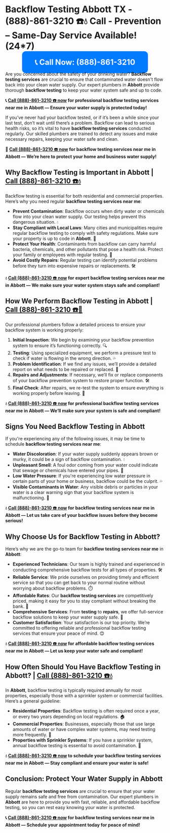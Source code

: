 # **Backflow Testing Abbott TX - (888)-861-3210 ☎️💧** Call - Prevention – Same-Day Service Available! (24*7)

<p align="center">
  <a href="https://your-link.netlify.app/" style="font-size:24px; font-weight:bold; color:#ffffff; background:#007BFF; padding:20px 40px; border-radius:12px; text-decoration:none;">
    📞 Call Now: (888)-861-3210
  </a>
</p>


Are you concerned about the safety of your drinking water? **Backflow testing services** are crucial to ensure that contaminated water doesn't flow back into your clean water supply. Our expert plumbers in **Abbott** provide thorough **backflow testing** to keep your water system safe and up to code.

**📞 [Call (888)-861-3210 ☎️ now](https://plumbing-texas-3210.netlify.app/) for professional backflow testing services near me in Abbott — Ensure your water supply is protected today!**

If you’ve never had your backflow tested, or if it’s been a while since your last test, don’t wait until there’s a problem. Backflow can lead to serious health risks, so it’s vital to have **backflow testing services** conducted regularly. Our skilled plumbers are trained to detect any issues and make necessary repairs, keeping your water safe and clean.

**🚨 [Call (888)-861-3210 ☎️ now](https://plumbing-texas-3210.netlify.app/) for backflow testing services near me in Abbott — We’re here to protect your home and business water supply!**

## **Why Backflow Testing is Important in Abbott | [Call (888)-861-3210 ☎️💧](https://plumbing-texas-3210.netlify.app/)**

Backflow testing is essential for both residential and commercial properties. Here’s why you need regular **backflow testing services near me**:

- **Prevent Contamination**: Backflow occurs when dirty water or chemicals flow into your clean water supply. Our testing helps prevent this dangerous situation. 💧  
- **Stay Compliant with Local Laws**: Many cities and municipalities require regular backflow testing to comply with safety regulations. Make sure your property is up to code in **Abbott**. 📜  
- **Protect Your Health**: Contaminants from backflow can carry harmful bacteria, chemicals, and other pollutants that pose a health risk. Protect your family or employees with regular testing. 🏥  
- **Avoid Costly Repairs**: Regular testing can identify potential problems before they turn into expensive repairs or replacements. 🛠️  

**💧 [Call (888)-861-3210 ☎️ now](https://plumbing-texas-3210.netlify.app/) for expert backflow testing services near me in Abbott — We make sure your water system stays safe and compliant!**

## **How We Perform Backflow Testing in Abbott | [Call (888)-861-3210 ☎️🔧](https://plumbing-texas-3210.netlify.app/)**

Our professional plumbers follow a detailed process to ensure your backflow system is working properly:

1. **Initial Inspection**: We begin by examining your backflow prevention system to ensure it’s functioning correctly. 🔍  
2. **Testing**: Using specialized equipment, we perform a pressure test to check if water is flowing in the wrong direction. 💦  
3. **Problem Identification**: If we find any issues, we’ll provide a detailed report on what needs to be repaired or replaced. 📝  
4. **Repairs and Adjustments**: If necessary, we’ll fix or replace components of your backflow prevention system to restore proper function. 🛠️  
5. **Final Check**: After repairs, we re-test the system to ensure everything is working properly before leaving. 🔧  

**💧 [Call (888)-861-3210 ☎️ now](https://plumbing-texas-3210.netlify.app/) for professional backflow testing services near me in Abbott — We’ll make sure your system is safe and compliant!**

## **Signs You Need Backflow Testing in Abbott**

If you're experiencing any of the following issues, it may be time to schedule **backflow testing services near me**:

- **Water Discoloration**: If your water supply suddenly appears brown or murky, it could be a sign of backflow contamination. 💧  
- **Unpleasant Smell**: A foul odor coming from your water could indicate that sewage or chemicals have entered your pipes. 🚿  
- **Low Water Pressure**: If you're experiencing low water pressure in certain parts of your home or business, backflow could be the culprit. 💦  
- **Visible Contaminants in Water**: Any visible debris or particles in your water is a clear warning sign that your backflow system is malfunctioning. 💩  

**💧 [Call (888)-861-3210 ☎️ now](https://plumbing-texas-3210.netlify.app/) for backflow testing services near me in Abbott — Let us take care of your backflow issues before they become serious!**

## **Why Choose Us for Backflow Testing in Abbott?**

Here’s why we are the go-to team for **backflow testing services near me** in **Abbott**:

- **Experienced Technicians**: Our team is highly trained and experienced in conducting comprehensive backflow tests for all types of properties. 🛠️  
- **Reliable Service**: We pride ourselves on providing timely and efficient service so that you can get back to your normal routine without worrying about backflow problems. ⏱️  
- **Affordable Rates**: Our **backflow testing services** are competitively priced, making it easy for you to stay compliant without breaking the bank. 💸  
- **Comprehensive Services**: From **testing** to **repairs**, we offer full-service backflow solutions to keep your water supply safe. 🔧  
- **Customer Satisfaction**: Your satisfaction is our top priority. We’re committed to offering reliable and professional backflow testing services that ensure your peace of mind. 😊  

**💧 [Call (888)-861-3210 ☎️ now](https://plumbing-texas-3210.netlify.app/) for affordable backflow testing services near me in Abbott — Let us keep your water safe and compliant!**

## **How Often Should You Have Backflow Testing in Abbott? | [Call (888)-861-3210 ☎️💧](https://plumbing-texas-3210.netlify.app/)**

In **Abbott**, backflow testing is typically required annually for most properties, especially those with a sprinkler system or commercial facilities. Here’s a general guideline:

- **Residential Properties**: Backflow testing is often required once a year, or every two years depending on local regulations. 🏠  
- **Commercial Properties**: Businesses, especially those that use large amounts of water or have complex water systems, may need testing more frequently. 🏢  
- **Properties with Sprinkler Systems**: If you have a sprinkler system, annual backflow testing is essential to avoid contamination. 🌱  

**💧 [Call (888)-861-3210 ☎️ now](https://plumbing-texas-3210.netlify.app/) to schedule your backflow testing services near me in Abbott — Stay compliant and ensure your water is safe!**

## **Conclusion: Protect Your Water Supply in Abbott**

Regular **backflow testing services** are crucial to ensure that your water supply remains safe and free from contamination. Our expert plumbers in **Abbott** are here to provide you with fast, reliable, and affordable backflow testing, so you can rest easy knowing your water is protected.  

**📞 [Call (888)-861-3210 ☎️ now](https://plumbing-texas-3210.netlify.app/) for backflow testing services near me in Abbott — Schedule your appointment today for peace of mind!**
